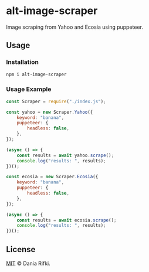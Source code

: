 # alt-image-scraper

Image scraping from Yahoo and Ecosia using puppeteer.

## Usage

### Installation

```bash
npm i alt-image-scraper
```

### Usage Example

```js
const Scraper = require("./index.js");

const yahoo = new Scraper.Yahoo({
    keyword: "banana",
    puppeteer: {
        headless: false,
    },
});

(async () => {
    const results = await yahoo.scrape();
    console.log("results: ", results);
})();

const ecosia = new Scraper.Ecosia({
    keyword: "banana",
    puppeteer: {
        headless: false,
    },
});

(async () => {
    const results = await ecosia.scrape();
    console.log("results: ", results);
})();
```

## License

[MIT](./LICENSE) © Dania Rifki.
